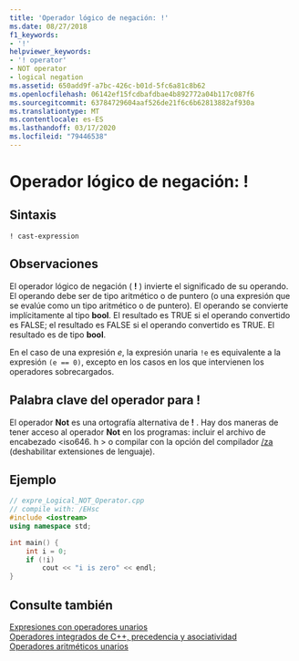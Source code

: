 ```yaml
---
title: 'Operador lógico de negación: !'
ms.date: 08/27/2018
f1_keywords:
- '!'
helpviewer_keywords:
- '! operator'
- NOT operator
- logical negation
ms.assetid: 650add9f-a7bc-426c-b01d-5fc6a81c8b62
ms.openlocfilehash: 06142ef15fcdbafdbae4b892772a04b117c087f6
ms.sourcegitcommit: 63784729604aaf526de21f6c6b62813882af930a
ms.translationtype: MT
ms.contentlocale: es-ES
ms.lasthandoff: 03/17/2020
ms.locfileid: "79446538"
---
```

# <a name="logical-negation-operator-"></a>Operador lógico de negación: !

## <a name="syntax"></a>Sintaxis

```
! cast-expression
```

## <a name="remarks"></a>Observaciones

El operador lógico de negación ( **!** ) invierte el significado de su operando. El operando debe ser de tipo aritmético o de puntero (o una expresión que se evalúe como un tipo aritmético o de puntero). El operando se convierte implícitamente al tipo **bool**. El resultado es TRUE si el operando convertido es FALSE; el resultado es FALSE si el operando convertido es TRUE. El resultado es de tipo **bool**.

En el caso de una expresión *e*, la expresión unaria `!e` es equivalente a la expresión `(e == 0)`, excepto en los casos en los que intervienen los operadores sobrecargados.

## <a name="operator-keyword-for-"></a>Palabra clave del operador para !

El operador **Not** es una ortografía alternativa de **!** . Hay dos maneras de tener acceso al operador **Not** en los programas: incluir el archivo de encabezado \<iso646. h > o compilar con la opción del compilador [/za](../build/reference/za-ze-disable-language-extensions.md) (deshabilitar extensiones de lenguaje).

## <a name="example"></a>Ejemplo

```cpp
// expre_Logical_NOT_Operator.cpp
// compile with: /EHsc
#include <iostream>
using namespace std;

int main() {
    int i = 0;
    if (!i)
        cout << "i is zero" << endl;
}
```

## <a name="see-also"></a>Consulte también

[Expresiones con operadores unarios](../cpp/expressions-with-unary-operators.md)<br/>
[Operadores integrados de C++, precedencia y asociatividad](../cpp/cpp-built-in-operators-precedence-and-associativity.md)<br/>
[Operadores aritméticos unarios](../c-language/unary-arithmetic-operators.md)<br/>
